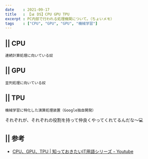 ```yaml
---
date    : 2021-09-17
title   : 【📊 DS】CPU GPU TPU
excerpt : PC内部で行われる処理機関について。（ちょいメモ）
tags    : ["CPU", "GPU", "GPU", "機械学習"]
---
```


## || CPU
```
連続計算処理に向いている奴
```

## || GPU
```
並列処理に向いている奴
```

## || TPU
```
機械学習に特化した演算処理装置（Google独自開発）
```


それぞれが、それぞれの役割を持って仲良くやってくれてるんだな〜💻

## || 参考
* [CPU、GPU、TPU | 知っておきたいIT用語シリーズ - Youtube](https://www.youtube.com/watch?v=YWgvxqw3JWY)
